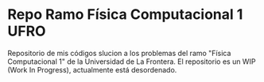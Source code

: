 # Repo Ramo Física Computacional 1 UFRO

Repositorio de mis códigos slucion a los problemas del ramo "Física Computacional 1" de la Universidad de La Frontera. 
El repositorio es un WIP (Work In Progress), actualmente está desordenado.


